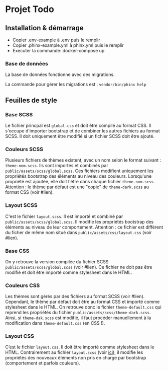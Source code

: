 # Projet Todo

## Installation & démarrage

- Copier .env-example à .env puis le remplir
- Copier .phinx-example.yml à phinx.yml puis le remplir
- Executer la commande: docker-compose up

### Base de données

La base de données fonctionne avec des migrations.

La commande pour gérer les migrations est : `vendor/bin/phinx help`

## Feuilles de style

### Base SCSS
Le fichier princpal est `global.css` et doit être compilé au format CSS. Il s'occupe d'importer bootstrap et de combiner les autres fichiers au format SCSS. Il doit uniquement être modifié si un fichier SCSS doit être ajouté.

### Couleurs SCSS

Plusieurs fichiers de thèmes existent, avec un nom selon le format suivant : `theme-nom.scss`. Ils sont importés et combinés par `public/assets/scss/global.scss`. Ces fichiers modifient uniquement les propriétés bootstrap des éléments au niveau des couleurs. Lorsqu'une propriété est ajoutée, elle doit l'être dans chaque fichier `theme-nom.scss`.
Attention : le thème par défaut est une "copie" de `theme-dark.scss` au format CSS (voir #lien).

### Layout SCSS

C'est le fichier `layout.scss`. Il est importé et combiné par `public/assets/scss/global.scss`. Il modifie les propriétés bootstrap des éléments au niveau de leur comportement.
Attention : ce fichier est différent du ficher de même nom situé dans `public/assets/css/layout.css` (voir #lien).

### Base CSS
On y retrouve la version compilée du fichier SCSS `public/assets/scss/global.scss` (voir #lien). Ce fichier ne doit pas être modifié et doit être importé comme stylesheet dans le HTML.

### Couleurs CSS
Les thèmes sont gérés par des fichiers au format SCSS (voir #lien). Cependant, le thème par défaut doit être au format CSS et importé comme stylesheet dans le HTML. On retrouve donc le fichier `theme-default.css` qui reprend les propriétés du fichier `public/assets/scss/theme-dark.scss`. Ainsi, si `theme-dak.scss` est modifié, il faut procéder manuellement à la modification dans `theme-default.css` (en CSS !).

### Layout CSS
C’est le fichier `layout.css`. Il doit être importé comme stylesheet dans le HTML. Contrairement au fichier `layout.scss` (voir [ici](#layout-scss)), il modifie les propriétés des nouveaux éléments non pris en charge par bootstrap (comportement et parfois couleurs).

